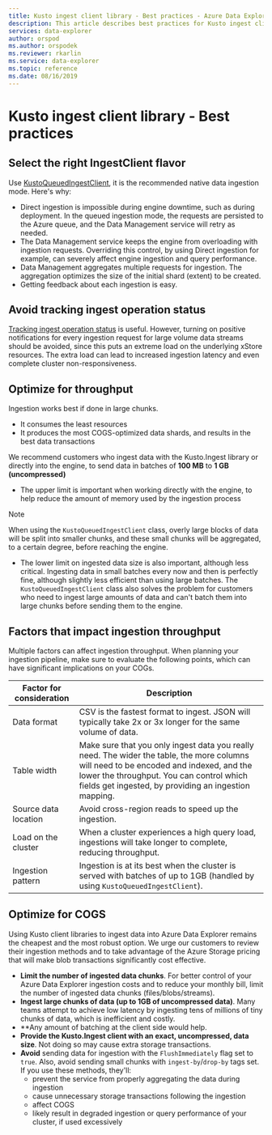 ```yaml
---
title: Kusto ingest client library - Best practices - Azure Data Explorer
description: This article describes best practices for Kusto ingest client library .
services: data-explorer
author: orspod
ms.author: orspodek
ms.reviewer: rkarlin
ms.service: data-explorer
ms.topic: reference
ms.date: 08/16/2019
---
```

# Kusto ingest client library - Best practices

## Select the right IngestClient flavor

Use [KustoQueuedIngestClient](kusto-ingest-client-reference.md#interface-ikustoqueuedingestclient), it is the recommended native data ingestion mode. Here's why:
* Direct ingestion is impossible during engine downtime, such as during deployment. In the queued ingestion mode, the requests are persisted to the Azure queue, and the Data Management service will retry as needed.
* The Data Management service keeps the engine from overloading with ingestion requests. Overriding this control, by using Direct ingestion for example, can severely affect engine ingestion and query performance.
* Data Management aggregates multiple requests for ingestion. The aggregation optimizes the size of the initial shard (extent) to be created.
* Getting feedback about each ingestion is easy.

## Avoid tracking ingest operation status

[Tracking ingest operation status](kusto-ingest-client-status.md#tracking-ingestion-status-kustoqueuedingestclient) is useful. However, turning on positive notifications for every ingestion request for large volume data streams should be avoided, since this puts an extreme load on the underlying xStore resources. The extra load can lead to increased ingestion latency and even complete cluster non-responsiveness.

## Optimize for throughput

Ingestion works best if done in large chunks. 
* It consumes the least resources
* It produces the most COGS-optimized data shards, and results in the best data transactions

We recommend customers who ingest data with the Kusto.Ingest library or directly into the engine, to send data in batches of **100 MB** to **1 GB (uncompressed)**
* The upper limit is important when working directly with the engine, to help reduce the amount of memory used by the ingestion process 

> [!NOTE]
> When using the `KustoQueuedIngestClient` class, overly large blocks of data will be split into smaller chunks, and these small chunks will be aggregated, to a certain degree, before reaching the engine.

* The lower limit on ingested data size is also important, although less critical. Ingesting data in small batches every now and then is perfectly fine, although slightly less efficient than using large batches. The `KustoQueuedIngestClient` class also solves the problem for customers who need to ingest large amounts of data and can't batch them into large chunks before sending them to the engine.

## Factors that impact ingestion throughput

Multiple factors can affect ingestion throughput. When planning your ingestion pipeline, make sure to evaluate the following points, which can have significant implications on your COGs.

| Factor for consideration |  Description                                                                                              |
|--------------------------|-----------------------------------------------------------------------------------------------------------|
| Data format              | CSV is the fastest format to ingest. JSON will typically take 2x or 3x longer for the same volume of data.|
| Table width              | Make sure that you only ingest data you really need. The wider the table, the more columns will need to be encoded and indexed, and the lower the throughput. You can control which fields get ingested, by providing an ingestion mapping.       |
| Source data location     | Avoid cross-region reads to speed up the ingestion.                                                       |
| Load on the cluster      | When a cluster experiences a high query load, ingestions will take longer to complete, reducing throughput.|
| Ingestion pattern        | Ingestion is at its best when the cluster is served with batches of up to 1GB (handled by using `KustoQueuedIngestClient`). |

## Optimize for COGS

Using Kusto client libraries to ingest data into Azure Data Explorer remains the cheapest and the most robust option. We urge our customers to review their ingestion methods and to take advantage of the Azure Storage pricing that will make blob transactions significantly cost effective.

* **Limit the number of ingested data chunks**.
    For better control of your Azure Data Explorer ingestion costs and to reduce your monthly bill, limit the number of ingested data chunks (files/blobs/streams).
* **Ingest large chunks of data (up to 1GB of uncompressed data)**. 
    Many teams attempt to achieve low latency by ingesting tens of millions of tiny chunks of data, which is inefficient and costly. 
* **Any amount of batching at the client side would help. 
* **Provide the Kusto.Ingest client with an exact, uncompressed, data size**.
    Not doing so may cause extra storage transactions.
* **Avoid** sending data for ingestion with the `FlushImmediately` flag set to `true`. Also, avoid sending small chunks with `ingest-by`/`drop-by` tags set. If you use these methods, they'll:
     * prevent the service from properly aggregating the data during ingestion
     * cause unnecessary storage transactions following the ingestion
     * affect COGS
     * likely result in degraded ingestion or query performance of your cluster, if used excessively
